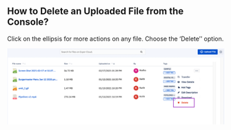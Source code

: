 
## How to Delete an Uploaded File from the Console?

  

Click on the ellipsis for more actions on any file. Choose the ‘Delete’’ option.

  

![Delete file](./images/delete.png)